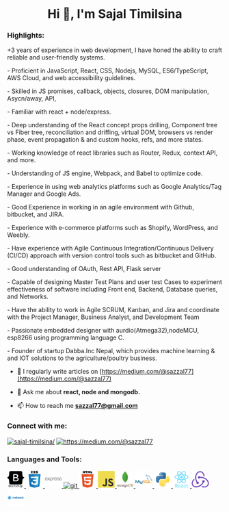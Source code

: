 <h1 align="center">Hi 👋, I'm Sajal Timilsina</h1>
<h3 align="left">Highlights:</h3>

<p>+3 years of experience in web development, I have honed the ability to craft reliable and user-friendly systems.</p> <p> - Proficient in JavaScript, React, CSS, Nodejs, MySQL, ES6/TypeScript, AWS Cloud, and web accessibility guidelines.</p> - Skilled in JS promises, callback, objects, closures, DOM manipulation, Asycn/away, API,</p> <p>- Familiar with react + node/express.</p> <p>- Deep understanding of the React concept props drilling, Component tree vs Fiber tree, reconciliation and driffing, virtual DOM, browsers vs render phase, event propagation & and custom hooks, refs, and more states.</p> <p>- Working knowledge of react libraries such as Router, Redux, context API, and more.</p> <p>- Understanding of JS engine, Webpack, and Babel to optimize code.</p> <p>- Experience in using web analytics platforms such as Google Analytics/Tag Manager and Google Ads.</p> <p>- Good Experience in working in an agile environment with Github, bitbucket, and JIRA.</p> <p> - Experience with e-commerce platforms such as Shopify, WordPress, and Weebly.</p> <p>- Have experience with Agile Continuous Integration/Continuous Delivery (CI/CD) approach with version control tools such as bitbucket and GitHub.</p><p> - Good understanding of OAuth, Rest API, Flask server</p> <p>- Capable of designing Master Test Plans and user test Cases to experiment effectiveness of software including Front end, Backend, Database queries, and Networks.</p> <p> - Have the ability to work in Agile SCRUM, Kanban, and Jira and coordinate with the Project Manager, Business Analyst, and Development Team</p><p> - Passionate embedded designer with aurdio(Atmega32),nodeMCU, esp8266 using programming language C.</p><p> - Founder of startup Dabba.Inc Nepal, which provides machine learning & and IOT solutions to the agriculture/poultry business.</p>

- 📝 I regularly write articles on [https://medium.com/@sazzal77](https://medium.com/@sazzal77)

- 💬 Ask me about **react, node and mongodb.**

- 📫 How to reach me **sazzal77@gmail.com**

<h3 align="left">Connect with me:</h3>
<p align="left">
<a href="https://linkedin.com/in/sajal-timilsina/" target="blank"><img align="center" src="https://raw.githubusercontent.com/rahuldkjain/github-profile-readme-generator/master/src/images/icons/Social/linked-in-alt.svg" alt="sajal-timilsina/" height="30" width="40" /></a>
<a href="https://medium.com/https://medium.com/@sazzal77" target="blank"><img align="center" src="https://raw.githubusercontent.com/rahuldkjain/github-profile-readme-generator/master/src/images/icons/Social/medium.svg" alt="https://medium.com/@sazzal77" height="30" width="40" /></a>
</p>

<h3 align="left">Languages and Tools:</h3>
<p align="left"> <a href="https://getbootstrap.com" target="_blank" rel="noreferrer"> <img src="https://raw.githubusercontent.com/devicons/devicon/master/icons/bootstrap/bootstrap-plain-wordmark.svg" alt="bootstrap" width="40" height="40"/> </a> <a href="https://www.w3schools.com/css/" target="_blank" rel="noreferrer"> <img src="https://raw.githubusercontent.com/devicons/devicon/master/icons/css3/css3-original-wordmark.svg" alt="css3" width="40" height="40"/> </a> <a href="https://expressjs.com" target="_blank" rel="noreferrer"> <img src="https://raw.githubusercontent.com/devicons/devicon/master/icons/express/express-original-wordmark.svg" alt="express" width="40" height="40"/> </a> <a href="https://git-scm.com/" target="_blank" rel="noreferrer"> <img src="https://www.vectorlogo.zone/logos/git-scm/git-scm-icon.svg" alt="git" width="40" height="40"/> </a> <a href="https://www.w3.org/html/" target="_blank" rel="noreferrer"> <img src="https://raw.githubusercontent.com/devicons/devicon/master/icons/html5/html5-original-wordmark.svg" alt="html5" width="40" height="40"/> </a> <a href="https://developer.mozilla.org/en-US/docs/Web/JavaScript" target="_blank" rel="noreferrer"> <img src="https://raw.githubusercontent.com/devicons/devicon/master/icons/javascript/javascript-original.svg" alt="javascript" width="40" height="40"/> </a> <a href="https://www.mongodb.com/" target="_blank" rel="noreferrer"> <img src="https://raw.githubusercontent.com/devicons/devicon/master/icons/mongodb/mongodb-original-wordmark.svg" alt="mongodb" width="40" height="40"/> </a> <a href="https://www.mysql.com/" target="_blank" rel="noreferrer"> <img src="https://raw.githubusercontent.com/devicons/devicon/master/icons/mysql/mysql-original-wordmark.svg" alt="mysql" width="40" height="40"/> </a> <a href="https://www.python.org" target="_blank" rel="noreferrer"> <img src="https://raw.githubusercontent.com/devicons/devicon/master/icons/python/python-original.svg" alt="python" width="40" height="40"/> </a> <a href="https://reactjs.org/" target="_blank" rel="noreferrer"> <img src="https://raw.githubusercontent.com/devicons/devicon/master/icons/react/react-original-wordmark.svg" alt="react" width="40" height="40"/> </a> <a href="https://redux.js.org" target="_blank" rel="noreferrer"> <img src="https://raw.githubusercontent.com/devicons/devicon/master/icons/redux/redux-original.svg" alt="redux" width="40" height="40"/> </a> <a href="https://webpack.js.org" target="_blank" rel="noreferrer"> <img src="https://raw.githubusercontent.com/devicons/devicon/d00d0969292a6569d45b06d3f350f463a0107b0d/icons/webpack/webpack-original-wordmark.svg" alt="webpack" width="40" height="40"/> </a> </p>
